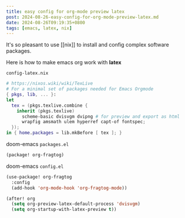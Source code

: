 ```yaml
---
title: easy config for org-mode preview latex
post: 2024-08-26-easy-config-for-org-mode-preview-latex.md
date: 2024-08-26T09:19:35+0800
tags: [emacs, latex, nix]
---
```

It's so pleasant to use [[nix]] to install and config complex software packages.

Here is how to make emacs org work with **latex**

`config-latex.nix`

```nix
# https://nixos.wiki/wiki/TexLive
# For a minimal set of packages needed for Emacs Orgmode
{ pkgs, lib, ... }:
let
  tex = (pkgs.texlive.combine {
    inherit (pkgs.texlive)
      scheme-basic dvisvgm dvipng # for preview and export as html
      wrapfig amsmath ulem hyperref capt-of fontspec;
  });
in { home.packages = lib.mkBefore [ tex ]; }
```

doom-emacs `packages.el`

```lisp
(package! org-fragtog)
```

doom-emacs `config.el`

```lisp
(use-package! org-fragtog
  :config
  (add-hook 'org-mode-hook 'org-fragtog-mode))

(after! org
  (setq org-preview-latex-default-process 'dvisvgm)
  (setq org-startup-with-latex-preview t))
```